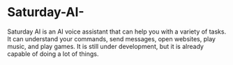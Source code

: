 # Saturday-AI-
Saturday AI is an AI voice assistant that can help you with a variety of tasks. It can understand your commands, send messages, open websites, play music, and play games. It is still under development, but it is already capable of doing a lot of things.
